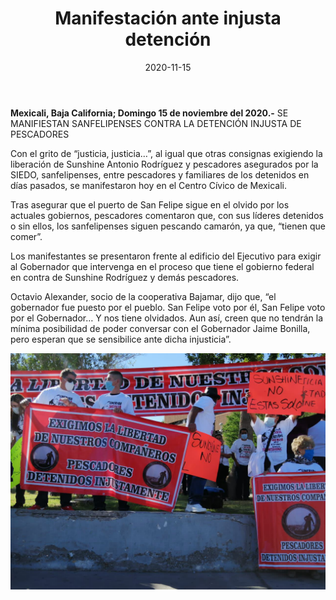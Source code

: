 ﻿---
layout: blog
title:  "Manifestación ante injusta detención"
date:   2020-11-15  
categories: mexicali
permalink: /:categories/:title:output_ext
image: /img/cnr/manifestacion-ante-injusta-detencion-2.jpg
alt: "Rosarito Centro"
autor: "CNR Noticias - Canal 73"
---


**Mexicali, Baja California;  Domingo 15 de noviembre del 2020.-** SE MANIFIESTAN SANFELIPENSES CONTRA LA DETENCIÓN INJUSTA DE PESCADORES


Con el grito de “justicia, justicia…”, al igual que otras consignas exigiendo la liberación de Sunshine Antonio Rodríguez y pescadores asegurados por la SIEDO, sanfelipenses, entre pescadores y familiares de los detenidos en días pasados, se manifestaron hoy en el Centro Cívico de Mexicali.


Tras asegurar que el puerto de San Felipe sigue en el olvido por los actuales gobiernos, pescadores comentaron que, con sus líderes detenidos o sin ellos, los sanfelipenses siguen pescando camarón, ya que, “tienen que comer”.


Los manifestantes se presentaron frente al edificio del Ejecutivo para exigir al Gobernador que intervenga en el proceso que tiene el gobierno federal en contra de Sunshine Rodríguez y demás pescadores.


Octavio Alexander, socio de la cooperativa Bajamar, dijo que, “el gobernador fue puesto por el pueblo. San Felipe voto por él, San Felipe voto por el Gobernador… Y nos tiene olvidados. Aun así, creen que no tendrán la mínima posibilidad de poder conversar con el Gobernador Jaime Bonilla, pero esperan que se sensibilice ante dicha injusticia”.

<div id="carouselExampleSlidesOnly" class="carousel slide" data-ride="carousel">
  <div class="carousel-inner">
    <div class="carousel-item active">
       <img class="d-block w-100" src="/img/cnr/manifestacion-ante-injusta-detencion-2.jpg" loading="lazy"  alt="Manifestación ante injusta detención">
    </div>
  </div>
</div>